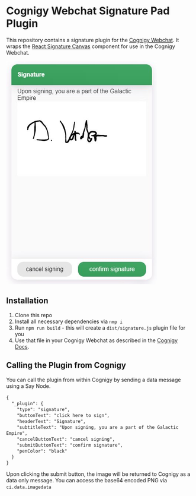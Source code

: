 # Cognigy Webchat Signature Pad Plugin
This repository contains a signature plugin for the [Cognigy Webchat](https://github.com/Cognigy/WebchatWidget).
It wraps the [React Signature Canvas](https://github.com/agilgur5/react-signature-canvas) component for use in the Cognigy Webchat.

![Webchat Signature Plugin](./assets/signature.jpg)

## Installation

1. Clone this repo
2. Install all necessary dependencies via `nmp i`
3. Run `npm run build` - this will create a `dist/signature.js` plugin file for you
4. Use that file in your Cognigy Webchat as described in the [Cognigy Docs](https://docs.cognigy.com/docs/using-additional-webchat-plugins).

## Calling the Plugin from Cognigy
You can call the plugin from within Cognigy by sending a data message using a Say Node.

```
{
  "_plugin": {
    "type": "signature",
    "buttonText": "click here to sign",
    "headerText": "Signature",
    "subtitleText": "Upon signing, you are a part of the Galactic Empire",
    "cancelButtonText": "cancel signing",
    "submitButtonText": "confirm signature",
    "penColor": "black"
  }
}
```

Upon clicking the submit button, the image will be returned to Cognigy as a data only message. You can access the base64 encoded PNG via `ci.data.imagedata` 
